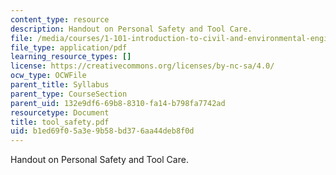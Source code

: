 ```yaml
---
content_type: resource
description: Handout on Personal Safety and Tool Care.
file: /media/courses/1-101-introduction-to-civil-and-environmental-engineering-design-i-fall-2006/b1ed69f05a3e9b58bd376aa44deb8f0d_tool_safety.pdf
file_type: application/pdf
learning_resource_types: []
license: https://creativecommons.org/licenses/by-nc-sa/4.0/
ocw_type: OCWFile
parent_title: Syllabus
parent_type: CourseSection
parent_uid: 132e9df6-69b8-8310-fa14-b798fa7742ad
resourcetype: Document
title: tool_safety.pdf
uid: b1ed69f0-5a3e-9b58-bd37-6aa44deb8f0d
---
```

Handout on Personal Safety and Tool Care.